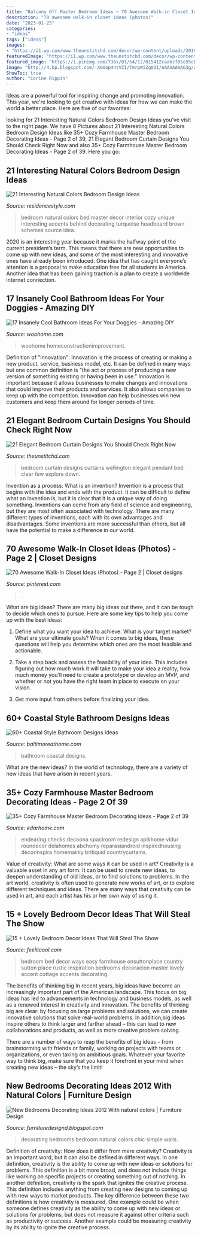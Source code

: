 ```yaml
---
title: "Balcony Off Master Bedroom Ideas ~ 70 Awesome Walk-in Closet Ideas (photos)"
description: "70 awesome walk-in closet ideas (photos)"
date: "2023-01-25"
categories:
- "ideas"
tags: ["ideas"]
images:
- "https://i1.wp.com/www.theunstitchd.com/decor/wp-content/uploads/2019/05/Fabric-bedroom-curtains-designs.jpg?fit=1366%2C1873&amp;ssl=1"
featuredImage: "https://i1.wp.com/www.theunstitchd.com/decor/wp-content/uploads/2019/05/Fabric-bedroom-curtains-designs.jpg?fit=1366%2C1873&amp;ssl=1"
featured_image: "https://i.pinimg.com/736x/01/54/12/015412caa6cf85e55cbb2e0a741a6bf6.jpg"
image: "http://4.bp.blogspot.com/-XmOop4ntVZI/TmrpWiZq8OI/AAAAAAAAG3g/Z5EcdiaJRGQ/s1600/BEDROOM-DECORATING-DESIGN-IDEAS-2012-10.jpg"
ShowToc: true
author: "Corine Rippin"
---
```



Ideas are a powerful tool for inspiring change and promoting innovation. This year, we're looking to get creative with ideas for how we can make the world a better place. Here are five of our favorites: 

	

		
looking for 21 Interesting Natural Colors Bedroom Design Ideas you've visit to the right page. We have 8 Pictures about 21 Interesting Natural Colors Bedroom Design Ideas like 35+ Cozy Farmhouse Master Bedroom Decorating Ideas - Page 2 of 39, 21 Elegant Bedroom Curtain Designs You Should Check Right Now and also 35+ Cozy Farmhouse Master Bedroom Decorating Ideas - Page 2 of 39. Here you go:
		
    
## 21 Interesting Natural Colors Bedroom Design Ideas

<img loading=lazy src="http://residencestyle.com/wp-content/uploads/2015/01/Unique-White-Natural-Colors-For-Master-Bedroom.jpg" onerror="this.onerror=null;this.src='https://tse2.mm.bing.net/th?id=OIP.CDNJu-hIFNp5odwOCah-1gHaJ3&amp;pid=15.1';" alt="21 Interesting Natural Colors Bedroom Design Ideas">

_Source: residencestyle.com_

>bedroom natural colors bed master decor interior cozy unique interesting accents behind decorating turquoise headboard brown schemes source idea. 

	

2020 is an interesting year because it marks the halfway point of the current president’s term. This means that there are new opportunities to come up with new ideas, and some of the most interesting and innovative ones have already been introduced. One idea that has caught everyone’s attention is a proposal to make education free for all students in America. Another idea that has been gaining traction is a plan to create a worldwide internet connection.

    
## 17 Insanely Cool Bathroom Ideas For Your Doggies - Amazing DIY

<img loading=lazy src="https://www.woohome.com/wp-content/uploads/2015/01/pet-bathroom-ideas-woohome-13.jpg" onerror="this.onerror=null;this.src='https://tse4.mm.bing.net/th?id=OIP.eOH9lJkgUd1togKCoT1S7AHaLH&amp;pid=15.1';" alt="17 Insanely Cool Bathroom Ideas For Your Doggies - Amazing DIY">

_Source: woohome.com_

>woohome homeconstructionimprovement. 

	

Definition of "innovation":
Innovation is the process of creating or making a new product, service, business model, etc. It can be defined in many ways but one common definition is "the act or process of producing a new version of something existing or having been in use." 
Innovation is important because it allows businesses to make changes and innovations that could improve their products and services. It also allows companies to keep up with the competition. Innovation can help businesses win new customers and keep them around for longer periods of time.

    
## 21 Elegant Bedroom Curtain Designs You Should Check Right Now

<img loading=lazy src="https://i1.wp.com/www.theunstitchd.com/decor/wp-content/uploads/2019/05/Fabric-bedroom-curtains-designs.jpg?fit=1366%2C1873&amp;ssl=1" onerror="this.onerror=null;this.src='https://tse1.mm.bing.net/th?id=OIP.5-hUvKUHEcjA_3RPlHXcyQHaKJ&amp;pid=15.1';" alt="21 Elegant Bedroom Curtain Designs You Should Check Right Now">

_Source: theunstitchd.com_

>bedroom curtain designs curtains wellington elegant pendant bed clear few explore down. 

	

Invention as a process: What is an invention?
Invention is a process that begins with the idea and ends with the product. It can be difficult to define what an invention is, but it is clear that it is a unique way of doing something. Inventions can come from any field of science and engineering, but they are most often associated with technology. There are many different types of inventions, each with its own advantages and disadvantages. Some inventions are more successful than others, but all have the potential to make a difference in our world.

    
## 70 Awesome Walk-In Closet Ideas (Photos) - Page 2 | Closet Designs

<img loading=lazy src="https://i.pinimg.com/736x/01/54/12/015412caa6cf85e55cbb2e0a741a6bf6.jpg" onerror="this.onerror=null;this.src='https://tse1.mm.bing.net/th?id=OIP.ENjuTngBh6naE43jRRc_TQHaLH&amp;pid=15.1';" alt="70 Awesome Walk-In Closet Ideas (Photos) - Page 2 | Closet designs">

_Source: pinterest.com_

>. 

	

What are big ideas?
There are many big ideas out there, and it can be tough to decide which ones to pursue. Here are some key tips to help you come up with the best ideas:
1. Define what you want your idea to achieve. What is your target market? What are your ultimate goals? When it comes to big ideas, these questions will help you determine which ones are the most feasible and actionable.

2. Take a step back and assess the feasibility of your idea. This includes figuring out how much work it will take to make your idea a reality, how much money you’ll need to create a prototype or develop an MVP, and whether or not you have the right team in place to execute on your vision.

3. Get more input from others before finalizing your idea.

    
## 60+ Coastal Style Bathroom Designs Ideas

<img loading=lazy src="https://www.baltimoreathome.com/wp-content/uploads/2018/04/Coastal-Style-Bathroom-Designs-Ideas-53.jpg" onerror="this.onerror=null;this.src='https://tse1.mm.bing.net/th?id=OIP.g5eRUUottzgqnldnuw2T7gHaLA&amp;pid=15.1';" alt="60+ Coastal Style Bathroom Designs Ideas">

_Source: baltimoreathome.com_

>bathroom coastal designs. 

	

What are the new ideas?
In the world of technology, there are a variety of new ideas that have arisen in recent years.

    
## 35+ Cozy Farmhouse Master Bedroom Decorating Ideas - Page 2 Of 39

<img loading=lazy src="https://edarhome.com/wp-content/uploads/2018/05/Cozy-Farmhouse-Master-Bedroom-Decorating-Ideas-24.jpg" onerror="this.onerror=null;this.src='https://tse1.mm.bing.net/th?id=OIP.Ea1A8-aUGfyfNqEL0DhfHwHaJ9&amp;pid=15.1';" alt="35+ Cozy Farmhouse Master Bedroom Decorating Ideas - Page 2 of 39">

_Source: edarhome.com_

>endearing checks decoona spaciroom redesign apikhome vidur roundecor delahomes abchomy reparasiandroid inspiredhousing decorinspira homemainly britiquid countrycurtains. 

	

Value of creativity: What are some ways it can be used in art?
Creativity is a valuable asset in any art form. It can be used to create new ideas, to deepen understanding of old ideas, or to find solutions to problems. In the art world, creativity is often used to generate new works of art, or to explore different techniques and ideas. There are many ways that creativity can be used in art, and each artist has his or her own way of using it.

    
## 15 + Lovely Bedroom Decor Ideas That Will Steal The Show

<img loading=lazy src="http://feelitcool.com/wp-content/uploads/2015/12/red-bedroom-decor-idea.jpg" onerror="this.onerror=null;this.src='https://tse3.mm.bing.net/th?id=OIP.FIwiP0XzaoSbwBqkEsSCEQHaLH&amp;pid=15.1';" alt="15 + Lovely Bedroom Decor Ideas That Will Steal The Show">

_Source: feelitcool.com_

>bedroom bed decor ways easy farmhouse onsuttonplace country sutton place rustic inspiration bedrooms decoracion master lovely accent cottage accents decorating. 

	

The benefits of thinking big
In recent years, big ideas have become an increasingly important part of the American landscape. This focus on big ideas has led to advancements in technology and business models, as well as a renewed interest in creativity and innovation.
The benefits of thinking big are clear: by focusing on large problems and solutions, we can create innovative solutions that solve real-world problems. In addition,big ideas inspire others to think larger and farther ahead – this can lead to new collaborations and products, as well as more creative problem solving.

There are a number of ways to reap the benefits of big ideas – from brainstorming with friends or family, working on projects with teams or organizations, or even taking on ambitious goals. Whatever your favorite way to think big, make sure that you keep it forefront in your mind when creating new ideas – the sky’s the limit!

    
## New Bedrooms Decorating Ideas 2012 With Natural Colors | Furniture Design

<img loading=lazy src="http://4.bp.blogspot.com/-XmOop4ntVZI/TmrpWiZq8OI/AAAAAAAAG3g/Z5EcdiaJRGQ/s1600/BEDROOM-DECORATING-DESIGN-IDEAS-2012-10.jpg" onerror="this.onerror=null;this.src='https://tse2.mm.bing.net/th?id=OIP.y9USkASAGP4XGykRChlYWwHaJ3&amp;pid=15.1';" alt="New Bedrooms Decorating Ideas 2012 With natural colors | Furniture Design">

_Source: furnituredesignd.blogspot.com_

>decorating bedrooms bedroom natural colors chic simple walls. 

	

Definition of creativity: How does it differ from mere creativity?
Creativity is an important word, but it can also be defined in different ways. In one definition, creativity is the ability to come up with new ideas or solutions for problems. This definition is a bit more broad, and does not include things like working on specific projects or creating something out of nothing. In another definition, creativity is the spark that ignites the creative process. This definition includes anything from creating new designs to coming up with new ways to market products. The key difference between these two definitions is how creativity is measured. One example could be when someone defines creativity as the ability to come up with new ideas or solutions for problems, but does not measure it against other criteria such as productivity or success. Another example could be measuring creativity by its ability to ignite the creative process.

